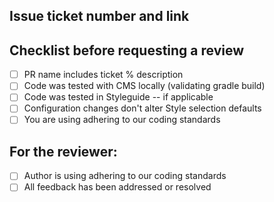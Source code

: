 ## Issue ticket number and link

## Checklist before requesting a review

- [ ] PR name includes ticket % description
- [ ] Code was tested with CMS locally (validating gradle build)
- [ ] Code was tested in Styleguide -- if applicable
- [ ] Configuration changes don't alter Style selection defaults
- [ ] You are using adhering to our coding standards

## For the reviewer:

- [ ] Author is using adhering to our coding standards
- [ ] All feedback has been addressed or resolved
